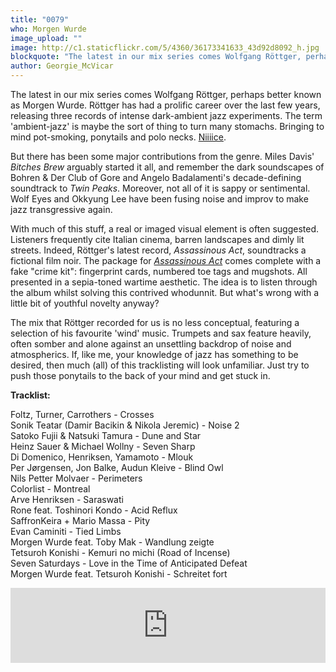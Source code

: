 ```yaml
---
title: "0079"
who: Morgen Wurde
image_upload: ""
image: http://c1.staticflickr.com/5/4360/36173341633_43d92d8092_h.jpg
blockquote: "The latest in our mix series comes Wolfgang Röttger, perhaps better known as Morgen Wurde. Röttger has had a prolific career over the last few years, releasing three records of intense dark-ambient jazz experiments. The term 'ambient-jazz' is maybe the sort of thing to turn many stomachs. Bringing to mind pot-smoking, ponytails and polo necks. But there has been some major contributions from the genre. Miles Davis' _Bitches Brew_ arguably started it all, and remember the dark soundscapes of Bohren & Der Club of Gore and Angelo Badalamenti's decade-defining soundtrack to _Twin Peaks_. Moreover, not all of it is sappy or sentimental. Wolf Eyes and Okkyung Lee have been fusing noise and improv to make jazz transgressive again. "
author: Georgie_McVicar
---
```

The latest in our mix series comes Wolfgang Röttger, perhaps better known as Morgen Wurde. Röttger has had a prolific career over the last few years, releasing three records of intense dark-ambient jazz experiments. The term 'ambient-jazz' is maybe the sort of thing to turn many stomachs. Bringing to mind pot-smoking, ponytails and polo necks. [Niiiice](https://www.youtube.com/watch?v=-jHzdMo-YCc). 

But there has been some major contributions from the genre. Miles Davis' _Bitches Brew_ arguably started it all, and remember the dark soundscapes of Bohren & Der Club of Gore and Angelo Badalamenti's decade-defining soundtrack to _Twin Peaks_. Moreover, not all of it is sappy or sentimental. Wolf Eyes and Okkyung Lee have been fusing noise and improv to make jazz transgressive again. 

With much of this stuff, a real or imaged visual element is often suggested. Listeners frequently cite Italian cinema, barren landscapes and dimly lit streets. Indeed, Röttger's latest record, _Assassinous Act_, soundtracks a fictional film noir. The package for [_Assassinous Act_](https://timereleasedsound.bandcamp.com/album/assassinous-act) comes complete with a fake "crime kit": fingerprint cards, numbered toe tags and mugshots. All presented in a sepia-toned wartime aesthetic. The idea is to listen through the album whilst solving this contrived whodunnit. But what's wrong with a little bit of youthful novelty anyway? 

The mix that Röttger recorded for us is no less conceptual, featuring a selection of his favourite 'wind' music. Trumpets and sax feature heavily, often somber and alone against an unsettling backdrop of noise and atmospherics. If, like me, your knowledge of jazz has something to be desired, then much (all) of this tracklisting will look unfamiliar. Just try to push those ponytails to the back of your mind and get stuck in. 

**Tracklist:**

Foltz, Turner, Carrothers - Crosses <br>
Sonik Teatar (Damir Bacikin & Nikola Jeremic) - Noise 2 <br>
Satoko Fujii & Natsuki Tamura - Dune and Star <br>
Heinz Sauer & Michael Wollny - Seven Sharp <br>
Di Domenico, Henriksen, Yamamoto - Mlouk <br>
Per Jørgensen, Jon Balke, Audun Kleive - Blind Owl <br>
Nils Petter Molvaer - Perimeters <br>
Colorlist - Montreal <br>
Arve Henriksen - Saraswati <br>
Rone feat. Toshinori Kondo - Acid Reflux <br>
SaffronKeira + Mario Massa - Pity <br>
Evan Caminiti - Tied Limbs <br>
Morgen Wurde feat. Toby Mak - Wandlung zeigte <br>
Tetsuroh Konishi - Kemuri no michi (Road of Incense) <br>
Seven Saturdays - Love in the Time of Anticipated Defeat <br>
Morgen Wurde feat. Tetsuroh Konishi - Schreitet fort <br>

<iframe width="100%" height="120" src="https://www.mixcloud.com/widget/iframe/?hide_cover=1&light=1&feed=%2Fstraylandings%2F0079-morgen-wurde%2F" frameborder="0" ></iframe>